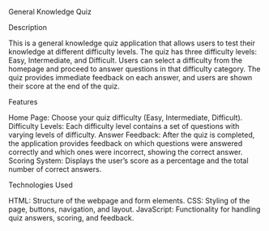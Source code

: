 General Knowledge Quiz

Description

This is a general knowledge quiz application that allows users to test their knowledge at different difficulty levels. The quiz has three difficulty levels: Easy, Intermediate, and Difficult. Users can select a difficulty from the homepage and proceed to answer questions in that difficulty category. The quiz provides immediate feedback on each answer, and users are shown their score at the end of the quiz.

Features

Home Page: Choose your quiz difficulty (Easy, Intermediate, Difficult).
Difficulty Levels: Each difficulty level contains a set of questions with varying levels of difficulty.
Answer Feedback: After the quiz is completed, the application provides feedback on which questions were answered correctly and which ones were incorrect, showing the correct answer.
Scoring System: Displays the user’s score as a percentage and the total number of correct answers.

Technologies Used

HTML: Structure of the webpage and form elements.
CSS: Styling of the page, buttons, navigation, and layout.
JavaScript: Functionality for handling quiz answers, scoring, and feedback.
